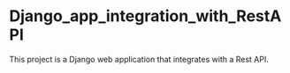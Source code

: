 # Django_app_integration_with_RestAPI
This project is a Django web application that integrates with a Rest API.
